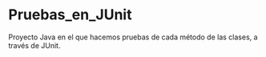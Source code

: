 # Pruebas_en_JUnit
Proyecto Java en el que hacemos pruebas de cada método de las clases, a través de JUnit.
